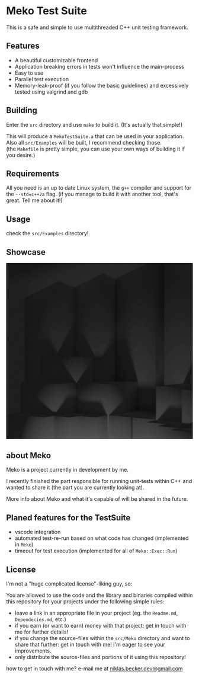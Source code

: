 # Meko Test Suite

This is a safe and simple to use multithreaded C++ unit testing framework.

## Features

- A beautiful customizable frontend
- Application breaking errors in tests won't influence the main-process
- Easy to use
- Parallel test execution
- Memory-leak-proof (if you follow the basic guidelines) and excessively tested using valgrind and gdb

## Building

Enter the `src` directory and use `make` to build it. (It's actually that simple!)

This will produce a `MekoTestSuite.a` that can be used in your application.\
Also all `src/Examples` will be built, I recommend checking those.\
(the `Makefile` is pretty simple, you can use your own ways of building it if you desire.)

## Requirements

All you need is an up to date Linux system, the `g++` compiler and support for the `--std=c++2a` flag. (if you manage to build it with another tool, that's great. Tell me about it!)

## Usage

check the `src/Examples` directory!

## Showcase

![Test Execution](example.gif?raw=true "Test Execution")

## about Meko

Meko is a project currently in development by me.

I recently finished the part responsible for running unit-tests within C++ and wanted to share it (the part you are currently looking at).

More info about Meko and what it's capable of will be shared in the future.

## Planed features for the TestSuite

- vscode integration
- automated test-re-run based on what code has changed (implemented in `Meko`)
- timeout for test execution (implemented for all of `Meko::Exec::Run`)

## License

I'm not a "huge complicated license"-liking guy, so:

You are allowed to use the code and the library and binaries compiled within this repository for your projects under the following simple rules:
- leave a link in an appropriate file in your project (eg. the `Readme.md`, `Dependecies.md`, etc.)
- if you earn (or want to earn) money with that project: get in touch with me for further details!
- if you change the source-files within the `src/Meko` directory and want to share that further: get in touch with me! I'm eager to see your improvements.
- only distribute the source-files and portions of it using this repository!

how to get in touch with me?
e-mail me at niklas.becker.dev@gmail.com
